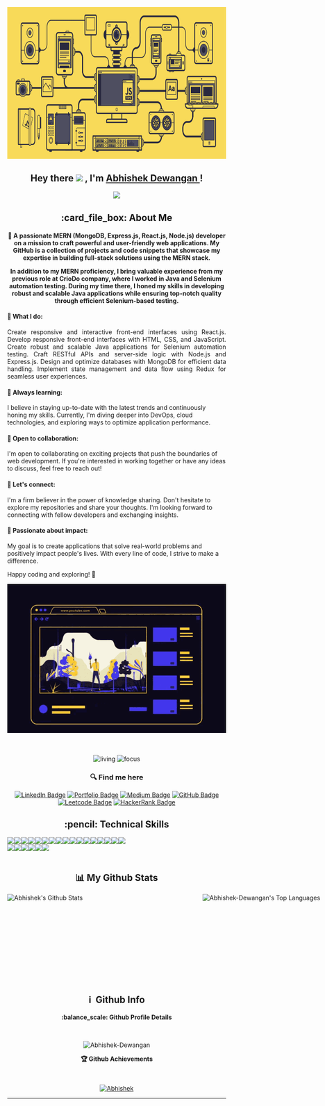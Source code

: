 <p align="center"><img height='350px' width="100%" src="./Image/js-gif.gif"></p>

<h2 align="center">
  Hey there <img src="https://media.giphy.com/media/hvRJCLFzcasrR4ia7z/giphy.gif" width="28"> , I'm <a href="https://abhishekdewanganportfolio.netlify.app/" target="_blank" rel="noopener noreferrer">Abhishek Dewangan </a>!
</h2>

<p align="center">
  <img src="https://readme-typing-svg.herokuapp.com/?lines=Passionate%20Coder;&center=true&width=500&height=50">
</p>

<h2 align="center" margin-top={0}> :card_file_box: About Me</h2>
<h4 align='center'>👋 A passionate MERN (MongoDB, Express.js, React.js, Node.js) developer on a mission to craft powerful and user-friendly web applications. My GitHub is a collection of projects and code snippets that showcase my expertise in building full-stack solutions using the MERN stack.

In addition to my MERN proficiency, I bring valuable experience from my previous role at CrioDo company, where I worked in Java and Selenium automation testing. During my time there, I honed my skills in developing robust and scalable Java applications while ensuring top-notch quality through efficient Selenium-based testing.</h4>

<h4>💼 What I do:</h4>
  <p align="justify" margin-right={1em}>Create responsive and interactive front-end interfaces using React.js.
    Develop responsive front-end interfaces with HTML, CSS, and JavaScript.
    Create robust and scalable Java applications for Selenium automation testing.
    Craft RESTful APIs and server-side logic with Node.js and Express.js.
    Design and optimize databases with MongoDB for efficient data handling.
    Implement state management and data flow using Redux for seamless user experiences.

  <h4>🌱 Always learning: </h4>
    I believe in staying up-to-date with the latest trends and continuously honing my skills. Currently, I'm diving deeper into DevOps, cloud technologies, and exploring ways to optimize application performance.
  
  <h4>🚀 Open to collaboration: </h4>
    I'm open to collaborating on exciting projects that push the boundaries of web development. If you're interested in working together or have any ideas to discuss, feel free to reach out!
  
  <h4>💬 Let's connect: </h4>
    I'm a firm believer in the power of knowledge sharing. Don't hesitate to explore my repositories and share your thoughts. I'm looking forward to connecting with fellow developers and exchanging insights.
  
  <h4>🎯 Passionate about impact: </h4>
    My goal is to create applications that solve real-world problems and positively impact people's lives. With every line of code, I strive to make a difference.
  
  Happy coding and exploring! 🚀</p>

  <div align="center"><img src="./Image/fullstack.gif"/></div>
  <br/>
  <!-- - ⚡ Fun fact: Hot water will turn into ice faster than cold water. -->
   <br>
<div align='center'>

  <!-- ![age](https://img.shields.io/badge/age-25-blue&height="20") -->

![living](https://img.shields.io/badge/living-Bilaspur,Chhattisgarh-maroon)
![focus](https://img.shields.io/badge/focus-SoftwareDevelopment-teal)

</div>

<h3 align='center'> 🔍 Find me here </h3>
<div align='center'>

[![LinkedIn Badge](https://img.shields.io/badge/LinkedIn--informational?style=flat&logo=linkedin&logoColor=blue&color=blue)](https://www.linkedin.com/in/abhishek-dewangan-319345218/)
[![Portfolio Badge](https://img.shields.io/badge/Portfolio--informational?style=flat&logo=portfolio&logoColor=white&color=red)](https://abhishekdewanganportfolio.netlify.app/)
[![Medium Badge](https://img.shields.io/badge/Medium--informational?style=flat&logo=medium&logoColor=black&color=white)](https://medium.com/@callmeabhi1997)
[![GitHub Badge](https://img.shields.io/badge/GitHub--informational?style=flat&logo=github&logoColor=white&color=blue)](https://github.com/Abhishek-Dewangan)
[![Leetcode Badge](https://img.shields.io/badge/Leetcode--informational?style=flat&logo=leetcode&logoColor=yellow&color=yellow)](https://leetcode.com/callmeabhi1997/)
[![HackerRank Badge](https://img.shields.io/badge/HackerRank--green?style=flat&logo=hackerrank&logoColor=white&color=green)](https://www.hackerrank.com/callmeabhi1997)

</div>

<h2 align='center'> :pencil: Technical Skills</h2>

<div align='center' style="display: flex;">
  <img src="https://img.shields.io/badge/HTML5-E34F26?style=for-the-badge&logo=html5&logoColor=white" />
  <img src="https://img.shields.io/badge/CSS3-1572B6?style=for-the-badge&logo=css3&logoColor=white" />
  <img src="https://img.shields.io/badge/JavaScript-323330?style=for-the-badge&logo=javascript&logoColor=F7DF1E" />
  <img src="https://img.shields.io/badge/React-20232A?style=for-the-badge&logo=react&logoColor=61DAFB" />
  <img src="https://img.shields.io/badge/Redux-593D88?style=for-the-badge&logo=redux&logoColor=white" />
  <img src="https://img.shields.io/badge/React_Router-CA4245?style=for-the-badge&logo=react-router&logoColor=white" />
  <img src="https://img.shields.io/badge/typescript-%23007ACC.svg?style=for-the-badge&logo=typescript&logoColor=white" />
  <img src="https://img.shields.io/badge/JWT-black?style=for-the-badge&logo=JSON%20web%20tokens" />
  <img src="https://img.shields.io/badge/Next.js-black?style=for-the-badge&logo=next.js&logoColor=white" />
  <img src="https://img.shields.io/badge/Node.js-43853D?style=for-the-badge&logo=node.js&logoColor=white" />
  <img src="https://img.shields.io/badge/Express.js-404D59?style=for-the-badge" />
  <img src="https://img.shields.io/badge/MongoDB-2e542d?style=for-the-badge&logo=mongodb&logoColor=white" />
  <img src="https://img.shields.io/badge/Java-0064FF?style=for-the-badge&logo=java&logoColor=black" />
  <img src="https://img.shields.io/badge/Socket.io-black?style=for-the-badge&logo=socket.io&badgeColor=010101" />
  <img src="https://img.shields.io/badge/Material--UI-0081CB?style=for-the-badge&logo=material-ui&logoColor=white" />
  <img src="https://img.shields.io/badge/Bootstrap-9400d3?style=for-the-badge&logo=bootstrap&logoColor=violet" />
  <img src="https://img.shields.io/badge/chakra-%234ED1C5.svg?style=for-the-badge&logo=chakraui&logoColor=white" />
</div>

<div align='center' style="display: flex;">
  <img src="https://img.shields.io/badge/Visual%20Studio%20Code-0078d7.svg?style=for-the-badge&logo=visual-studio-code&logoColor=white" />
  <img src="https://img.shields.io/badge/GitHub-100000?style=for-the-badge&logo=github&logoColor=white" />
  <img src="https://img.shields.io/badge/Heroku-430098?style=for-the-badge&logo=heroku&logoColor=white" />
  <img src="https://img.shields.io/badge/Vercel-000000?style=for-the-badge&logo=vercel&logoColor=white" />
  <img src="https://img.shields.io/badge/netlify-%23000000.svg?style=for-the-badge&logo=netlify&logoColor=#00C7B7" />
  <img src="https://img.shields.io/badge/Postman-FF6C37?style=for-the-badge&logo=postman&logoColor=white" />
</div>
<br/>

<h2 align='center'>📊 My Github Stats</h2>

<div style="display: flex;">
    <img width="450px" height="200px" alt="Abhishek's Github Stats" src="https://github-readme-stats.vercel.app/api?username=Abhishek-Dewangan&show_icons=true&count_private=true&theme=chartreuse-dark&hide_border=true&bg_color=0D1117" />
    <img width="300px" height="200px" alt="Abhishek-Dewangan's Top Languages" src="https://github-readme-stats.vercel.app/api/top-langs/?username=Abhishek-Dewangan&langs_count=8&count_private=true&layout=compact&theme=react&hide_border=true&bg_color=0D1117" />
</div>
<!-- <b>Note:</b> Top languages is only a metric of the languages my public code consists of and doesn't reflect experience or skill level. -->

  <h2 align='center'>ℹ &nbsp;Github Info</h2>

<div>
  <p align='center'><b> :balance_scale: Github Profile Details</b></p><br/>
  <p align="center"><img width="800px" src="https://github-profile-summary-cards.vercel.app/api/cards/profile-details?username=Abhishek-Dewangan&theme=github_dark" alt="Abhishek-Dewangan" align = "center"/></p>
</div>
<!-- 
<div>
  <p align='center'><b>📊 Github Contribution Graph</b></p><br/>
  <p align="center"<a href="#"><img src="https://activity-graph.herokuapp.com/graph?username=Abhishek-Dewangan&bg_color=0D1117&color=e05397&line=e05397&point=FFFFFF&hide_border=true&" alt="Abhishek-Dewangan's Activity Graph"/></a></p>
</div> -->

<div>
  <p align='center'><b>🏆 Github Achievements</b></p><br/>
  <p align="center"> <a href="https://github.com/Abhishek-Dewangan"><img src="https://github-profile-trophy.vercel.app/?username=Abhishek-Dewangan&margin-w=5&theme=radical" alt="Abhishek" /></a> </p>
</div>

 <hr>
